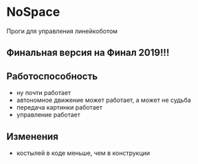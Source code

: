 # NoSpace
Проги для управления линейкоботом

## Финальная версия на Финал 2019!!!

## Работоспособность
- ну почти работает
- автономное движение может работает, а может не судьба
- передача картинки работает
- управление работает

## Изменения
- костылей в коде меньше, чем в конструкции


